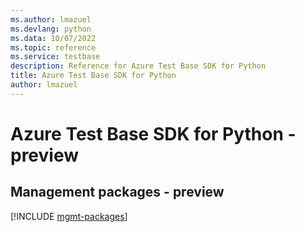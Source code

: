 ```yaml
---
ms.author: lmazuel
ms.devlang: python
ms.data: 10/07/2022
ms.topic: reference
ms.service: testbase
description: Reference for Azure Test Base SDK for Python
title: Azure Test Base SDK for Python
author: lmazuel
---
```

# Azure Test Base SDK for Python - preview

## Management packages - preview
[!INCLUDE [mgmt-packages](test-base-mgmt-index.md)]
